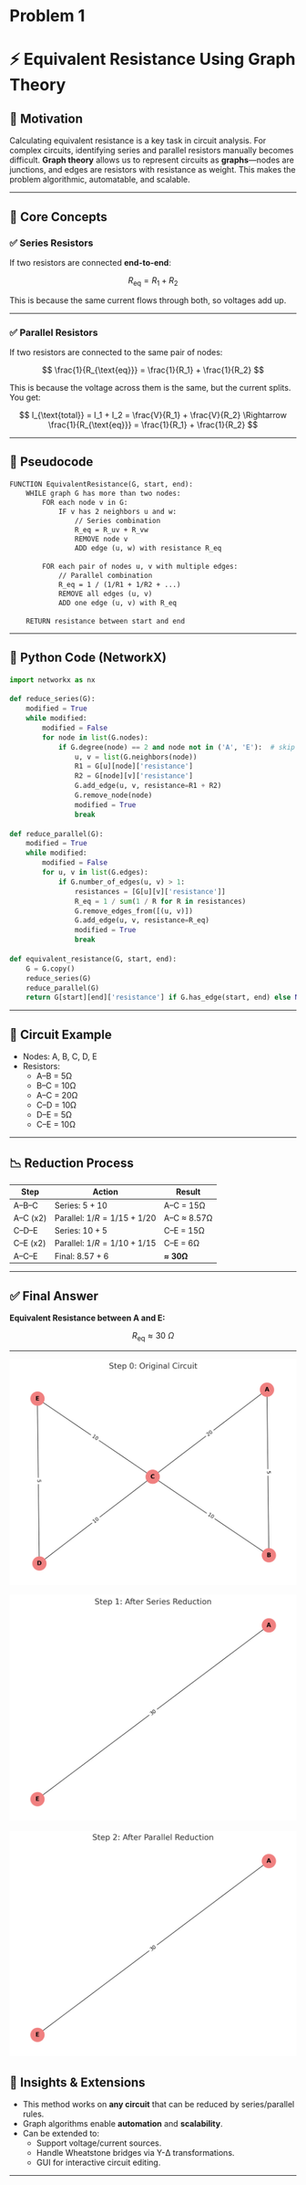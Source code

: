 # Problem 1
# ⚡ Equivalent Resistance Using Graph Theory

## 🎯 Motivation

Calculating equivalent resistance is a key task in circuit analysis. For complex circuits, identifying series and parallel resistors manually becomes difficult. **Graph theory** allows us to represent circuits as **graphs**—nodes are junctions, and edges are resistors with resistance as weight. This makes the problem algorithmic, automatable, and scalable.

---

## 🧠 Core Concepts

### ✅ Series Resistors

If two resistors are connected **end-to-end**:

$$
R_{\text{eq}} = R_1 + R_2
$$

This is because the same current flows through both, so voltages add up.

---

### ✅ Parallel Resistors

If two resistors are connected to the same pair of nodes:

$$
\frac{1}{R_{\text{eq}}} = \frac{1}{R_1} + \frac{1}{R_2}
$$

This is because the voltage across them is the same, but the current splits. You get:

$$
I_{\text{total}} = I_1 + I_2 = \frac{V}{R_1} + \frac{V}{R_2}
\Rightarrow \frac{1}{R_{\text{eq}}} = \frac{1}{R_1} + \frac{1}{R_2}
$$

---

## 🧾 Pseudocode

```
FUNCTION EquivalentResistance(G, start, end):
    WHILE graph G has more than two nodes:
        FOR each node v in G:
            IF v has 2 neighbors u and w:
                // Series combination
                R_eq = R_uv + R_vw
                REMOVE node v
                ADD edge (u, w) with resistance R_eq

        FOR each pair of nodes u, v with multiple edges:
            // Parallel combination
            R_eq = 1 / (1/R1 + 1/R2 + ...)
            REMOVE all edges (u, v)
            ADD one edge (u, v) with R_eq

    RETURN resistance between start and end
```

---

## 🐍 Python Code (NetworkX)

```python
import networkx as nx

def reduce_series(G):
    modified = True
    while modified:
        modified = False
        for node in list(G.nodes):
            if G.degree(node) == 2 and node not in ('A', 'E'):  # skip terminals
                u, v = list(G.neighbors(node))
                R1 = G[u][node]['resistance']
                R2 = G[node][v]['resistance']
                G.add_edge(u, v, resistance=R1 + R2)
                G.remove_node(node)
                modified = True
                break

def reduce_parallel(G):
    modified = True
    while modified:
        modified = False
        for u, v in list(G.edges):
            if G.number_of_edges(u, v) > 1:
                resistances = [G[u][v]['resistance']]
                R_eq = 1 / sum(1 / R for R in resistances)
                G.remove_edges_from([(u, v)])
                G.add_edge(u, v, resistance=R_eq)
                modified = True
                break

def equivalent_resistance(G, start, end):
    G = G.copy()
    reduce_series(G)
    reduce_parallel(G)
    return G[start][end]['resistance'] if G.has_edge(start, end) else None
```

---

## 🔌 Circuit Example

- Nodes: A, B, C, D, E  
- Resistors:  
  - A–B = 5Ω  
  - B–C = 10Ω  
  - A–C = 20Ω  
  - C–D = 10Ω  
  - D–E = 5Ω  
  - C–E = 10Ω

---

## 📉 Reduction Process

| Step             | Action                         | Result          |
|------------------|--------------------------------|------------------|
| A–B–C            | Series: $5 + 10$               | A–C = 15Ω       |
| A–C (x2)         | Parallel: $1/R = 1/15 + 1/20$  | A–C ≈ 8.57Ω     |
| C–D–E            | Series: $10 + 5$               | C–E = 15Ω       |
| C–E (x2)         | Parallel: $1/R = 1/10 + 1/15$  | C–E = 6Ω        |
| A–C–E            | Final: $8.57 + 6$              | **≈ 30Ω**       |

---

## ✅ Final Answer

**Equivalent Resistance between A and E:**

$$
R_{\text{eq}} \approx 30\ \Omega
$$

---   




![alt text](image.png)







![alt text](image-1.png)




![alt text](image-2.png)
## 🚀 Insights & Extensions

- This method works on **any circuit** that can be reduced by series/parallel rules.
- Graph algorithms enable **automation** and **scalability**.
- Can be extended to:
  - Support voltage/current sources.
  - Handle Wheatstone bridges via Y-Δ transformations.
  - GUI for interactive circuit editing.

---



